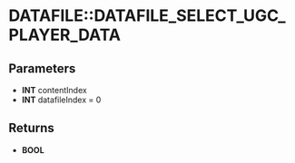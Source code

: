 # DATAFILE::DATAFILE_SELECT_UGC_PLAYER_DATA

## Parameters
* **INT** contentIndex
* **INT** datafileIndex = 0

## Returns
* **BOOL**